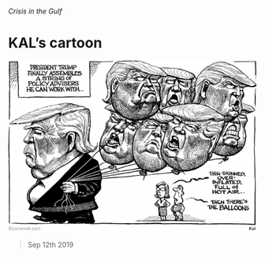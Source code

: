 ###### Crisis in the Gulf

# KAL’s cartoon 

![image](images/20190914_WWD000_0.jpg) 

> Sep 12th 2019 

